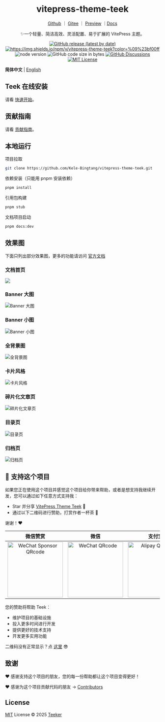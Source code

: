 <h1 align="center">vitepress-theme-teek</h1>

<div align="center">

[Github](https://github.com/Kele-Bingtang/vitepress-theme-teek) ｜ [Gitee](https://gitee.com/kele-bingtang/vitepress-theme-teek) ｜ [Preview](https://notes.teek.top/) ｜[Docs](http://vp.teek.top/)

✨一个轻量、简洁高效、灵活配置、易于扩展的 VitePress 主题。

</div>

<p align="center">
  <a title="Github release" target="_blank" href="https://github.com/Kele-Bingtang/vitepress-theme-teek/releases">
    <img alt="GitHub release (latest by date)" src="https://img.shields.io/github/v/release/Kele-Bingtang/vitepress-theme-teek?logo=github">
  </a>

  <a title="Npm Version" target="_blank" href="https://www.npmjs.com/package/vitepress-theme-teek">
    <img src="https://img.shields.io/npm/v/vitepress-theme-teek?logo=npm&color=%09%23bf00ff" alt="https://img.shields.io/npm/v/vitepress-theme-teek?color=%09%23bf00ff">
  </a>

  <img src="https://img.shields.io/badge/v18.x-x?logo=node.js&label=node" alt="node version">
  <img src="https://img.shields.io/github/languages/code-size/Kele-Bingtang/vitepress-theme-teek?logo=Visual Studio Code&logoColor=blue" alt="GitHub code size in bytes">

  <a title="GitHub Discussions" target="_blank" href="https://github.com/Kele-Bingtang/vitepress-theme-teek/discussions">
    <img src="https://img.shields.io/github/discussions/Kele-Bingtang/vitepress-theme-teek?color=9cf&logo=github" alt="GitHub Discussions">
  </a>

  <a title="MIT License" target="_blank" href="https://github.com/Kele-Bingtang/vitepress-theme-teek/blob/master/LICENSE">
    <img src="https://img.shields.io/badge/license-MIT-green.svg" alt="MIT License">
  </a>
</p>

**简体中文** | [English](./README.en.md)

## Teek 在线安装

请看 [快速开始](https://vp.teek.top/guide/quickstart)。

## 贡献指南

请看 [贡献指南](https://vp.teek.top/guide/contribution)。

## 本地运行

项目拉取

```bash
git clone https://github.com/Kele-Bingtang/vitepress-theme-teek.git
```

依赖安装（只能用 pnpm 安装依赖）

```bash
pnpm install
```

引用包构建

```bash
pnpm stub
```

文档项目启动

```bash
pnpm docs:dev
```

## 效果图

下面只列出部分效果图，更多的功能请访问 [官方文档](https://vp.teek.top)

### 文档首页

![](https://testingcf.jsdelivr.net/gh/Kele-Bingtang/static/vp-teek-cover/20250807010539.png)

### Banner 大图

![Banner 大图](https://testingcf.jsdelivr.net/gh/Kele-Bingtang/static/vp-teek-cover/20250807004931.png)

### Banner 小图

![Banner 小图](https://testingcf.jsdelivr.net/gh/Kele-Bingtang/static/vp-teek-cover/20250807004833.png)

### 全背景图

![全背景图](https://testingcf.jsdelivr.net/gh/Kele-Bingtang/static/vp-teek-cover/20250807004913.png)

### 卡片风格

![卡片风格](https://testingcf.jsdelivr.net/gh/Kele-Bingtang/static/vp-teek-cover/20250807004909.png)

### 碎片化文章页

![碎片化文章页](https://testingcf.jsdelivr.net/gh/Kele-Bingtang/static/vp-teek-cover/20250807004839.png)

### 目录页

![目录页](https://testingcf.jsdelivr.net/gh/Kele-Bingtang/static/vp-teek-cover/20250807004926.png)

### 归档页

![归档页](https://testingcf.jsdelivr.net/gh/Kele-Bingtang/static/vp-teek-cover/20250807004922.png)

## 💖 支持这个项目

如果您正在使用这个项目并感觉这个项目给你带来帮助，或者是想支持我继续开发，您可以通过如下任意方式支持我：

- Star 并分享 [VitePress Theme Teek](https://github.com/Kele-Bingtang/vitepress-theme-teek) 🚀
- 通过以下二维码进行赞助，打赏作者一杯茶 🍵

谢谢！❤️

|                                                                 微信赞赏                                                                  |                                                               微信                                                                |                                                              支付宝                                                               |
| :---------------------------------------------------------------------------------------------------------------------------------------: | :-------------------------------------------------------------------------------------------------------------------------------: | :-------------------------------------------------------------------------------------------------------------------------------: |
| <img src="https://testingcf.jsdelivr.net/gh/Kele-Bingtang/static/vp-teek-cover/20250807010102.jpg" alt="WeChat Sponsor QRcode" width=180> | <img src="https://testingcf.jsdelivr.net/gh/Kele-Bingtang/static/vp-teek-cover/20250807010104.jpg" alt="WeChat QRcode" width=180> | <img src="https://testingcf.jsdelivr.net/gh/Kele-Bingtang/static/vp-teek-cover/20250807010106.jpg" alt="Alipay QRcode" width=180> |

您的赞助将帮助 Teek：

- 维护项目的基础设施
- 投入更多时间进行开发
- 提供更好的技术支持
- 开发更多实用功能

二维码没有正常显示？点 [这里](https://vp.teek.top/personal.html) 😎

## 致谢

❤️ 感谢支持这个项目的朋友，您的每一份帮助都让这个项目变得更好！

❤️ 感谢为这个项目贡献代码的朋友 → [Contributors](https://github.com/Kele-Bingtang/vitepress-theme-teek/graphs/contributors)

## License

[MIT](./LICENSE) License © 2025 [Teeker](https://github.com/Kele-Bingtang)
